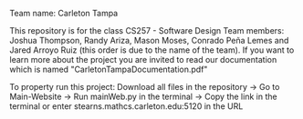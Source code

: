 Team name: Carleton Tampa 

This repository is for the class CS257 - Software Design
Team members: Joshua Thompson, Randy Ariza, Mason Moses, Conrado Peña Lemes and Jared Arroyo Ruiz (this order is due to the name of the team). 
If you want to learn more about the project you are invited to read our documentation which is named "CarletonTampaDocumentation.pdf"

To property run this project: Download all files in the repository -> Go to Main-Website -> Run mainWeb.py in the terminal -> Copy the link in the terminal or enter stearns.mathcs.carleton.edu:5120 in the URL
